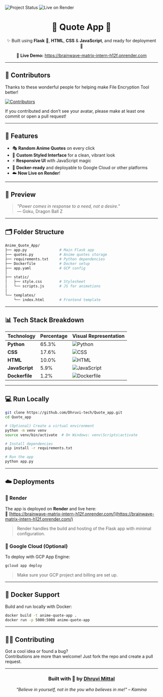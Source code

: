 
![Project Status](https://img.shields.io/badge/Status-Completed-blueviolet)
![Live on Render](https://img.shields.io/badge/Deployed%20on-Render-3c7dd9?logo=render&logoColor=white)

<h1 align="center">
  🌸 Quote App 🌸
</h1>

<p align="center">
  ✨ Built using <b>Flask</b> 🐍, <b>HTML</b>, <b>CSS</b> & <b>JavaScript</b>, and ready for deployment 🚀
</p>

<p align="center">
  🔗 <strong>Live Demo:</strong> <a href="https://brainwave-matrix-intern-h12f.onrender.com/">https://brainwave-matrix-intern-h12f.onrender.com</a>
</p>

---

## 🌟 Contributors

Thanks to these wonderful people for helping make File Encryption Tool better!

<a href="https://github.com/Dhruvi-tech/File-Encryption-Tool/graphs/contributors">
  <img src="https://contrib.rocks/image?repo=Dhruvi-tech/File-Encryption-Tool" alt="Contributors"/>
</a>

If you contributed and don’t see your avatar, please make at least one commit or open a pull request!

---

## 🌟 Features

- 🎭 **Random Anime Quotes** on every click  
- 🎨 **Custom Styled Interface** for a clean, vibrant look  
- ⚡ **Responsive UI** with JavaScript magic  
- 🐳 **Docker-ready** and deployable to Google Cloud or other platforms  
- ☁️ **Now Live on Render**!

---

## 🧠 Preview

> _"Power comes in response to a need, not a desire."_  
> — Goku, Dragon Ball Z

---

## 🗂️ Folder Structure

```bash
Anime_Quote_App/
├── app.py               # Main Flask app
├── quotes.py            # Anime quotes storage
├── requirements.txt     # Python dependencies
├── Dockerfile           # Docker setup
├── app.yaml             # GCP config
│
├── static/
│   ├── style.css        # Stylesheet
│   └── scripts.js       # JS for animations
│
└── templates/
    └── index.html       # Frontend template
```

---

## 📊 Tech Stack Breakdown

| Technology     | Percentage | Visual Representation |
|----------------|------------|------------------------|
| **Python**     | 65.3%      | ![Python](https://img.shields.io/badge/Python-65.3%25-blue?logo=python) |
| **CSS**        | 17.6%      | ![CSS](https://img.shields.io/badge/CSS-17.6%25-blueviolet?logo=css3) |
| **HTML**       | 10.0%      | ![HTML](https://img.shields.io/badge/HTML-10%25-orange?logo=html5) |
| **JavaScript** | 5.9%       | ![JavaScript](https://img.shields.io/badge/JavaScript-5.9%25-yellow?logo=javascript) |
| **Dockerfile** | 1.2%       | ![Dockerfile](https://img.shields.io/badge/Dockerfile-1.2%25-grey?logo=docker) |

---

## 💻 Run Locally

```bash
git clone https://github.com/Dhruvi-tech/Quote_app.git
cd Quote_app

# (Optional) Create a virtual environment
python -m venv venv
source venv/bin/activate  # On Windows: venv\Scripts\activate

# Install dependencies
pip install -r requirements.txt

# Run the app
python app.py
```

---

## ☁️ Deployments

### 🔹 Render

The app is deployed on **Render** and live here:  
🔗 [https://brainwave-matrix-intern-h12f.onrender.com/](https://brainwave-matrix-intern-h12f.onrender.com/)

> Render handles the build and hosting of the Flask app with minimal configuration.

### 🔹 Google Cloud (Optional)

To deploy with GCP App Engine:

```bash
gcloud app deploy
```

> Make sure your GCP project and billing are set up.

---

## 🐳 Docker Support

Build and run locally with Docker:

```bash
docker build -t anime-quote-app .
docker run -p 5000:5000 anime-quote-app
```

---

## 🧑‍💻 Contributing

Got a cool idea or found a bug?  
Contributions are more than welcome! Just fork the repo and create a pull request.

---

<h3 align="center">Built with 💖 by <a href="https://github.com/dhruvi-tech">Dhruvi Mittal</a></h3>
<p align="center"><i>"Believe in yourself, not in the you who believes in me!" – Kamina</i></p>
